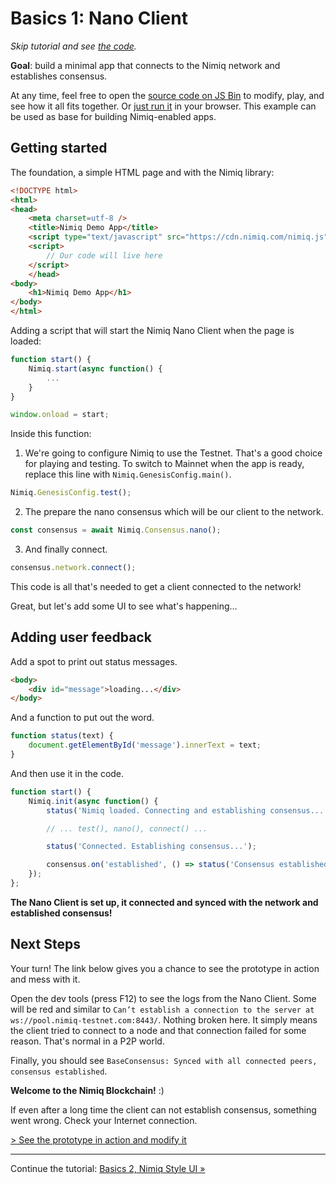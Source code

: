 # Basics 1: Nano Client

_Skip tutorial and see [the code](https://jsbin.com/babucur/edit)._

**Goal**: build a minimal app that connects to the Nimiq network and establishes consensus.

At any time, feel free to open the [source code on JS Bin](https://jsbin.com/babucur/edit) to modify, play, and see how it all fits together.
Or [just run it](../demo/basic-client.html) in your browser.
This example can be used as base for building Nimiq-enabled apps.

## Getting started

The foundation, a simple HTML page and with the Nimiq library:

```HTML
<!DOCTYPE html>
<html>
<head>
    <meta charset=utf-8 />
    <title>Nimiq Demo App</title>
    <script type="text/javascript" src="https://cdn.nimiq.com/nimiq.js"></script>
    <script>
        // Our code will live here
    </script>
    </head>
<body>
    <h1>Nimiq Demo App</h1>
</body>
</html>
```

Adding a script that will start the Nimiq Nano Client when the page is loaded:

```js
function start() {
    Nimiq.start(async function() {
        ...
    }
}

window.onload = start;
```

Inside this function:

1) We're going to configure Nimiq to use the Testnet.
That's a good choice for playing and testing.
To switch to Mainnet when the app is ready, replace this line with `Nimiq.GenesisConfig.main()`.

```js
Nimiq.GenesisConfig.test();
```

2) The prepare the nano consensus which will be our client to the network.

```js
const consensus = await Nimiq.Consensus.nano();
```

3) And finally connect.

```js
consensus.network.connect();
```

This code is all that's needed to get a client connected to the network!

Great, but let's add some UI to see what's happening&hellip;

## Adding user feedback


Add a spot to print out status messages.

```html
<body>
    <div id="message">loading...</div>
</body>
```

And a function to put out the word.

```js
function status(text) {
    document.getElementById('message').innerText = text;
}
```

And then use it in the code.

```js
function start() {
    Nimiq.init(async function() {
        status('Nimiq loaded. Connecting and establishing consensus...');

        // ... test(), nano(), connect() ...

        status('Connected. Establishing consensus...');

        consensus.on('established', () => status('Consensus established'));
    });
};
```

**The Nano Client is set up, it connected and synced with the network and established consensus!**

## Next Steps
Your turn! The link below gives you a chance to see the prototype in action and mess with it.

Open the dev tools (press F12) to see the logs from the Nano Client.
Some will be red and similar to
`Can’t establish a connection to the server at ws://pool.nimiq-testnet.com:8443/`.
Nothing broken here.
It simply means the client tried to connect to a node and that connection failed for some reason.
That's normal in a P2P world.

Finally, you should see
`BaseConsensus: Synced with all connected peers, consensus established`.

**Welcome to the Nimiq Blockchain!** :)

If even after a long time the client can not establish consensus, something went wrong. Check your Internet connection.

[> See the prototype in action and modify it](https://jsbin.com/babucur/edit)

---

Continue the tutorial: [Basics 2, Nimiq Style UI &raquo;](tutorial-basics-3-tx)
